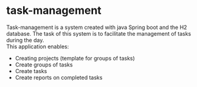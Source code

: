 # task-management

Task-management is a system created with java Spring boot and the H2 database.
The task of this system is to facilitate the management of tasks during the day.<br>
This application enables:
- Creating projects (template for groups of tasks)
- Create groups of tasks
- Create tasks
- Create reports on completed tasks
